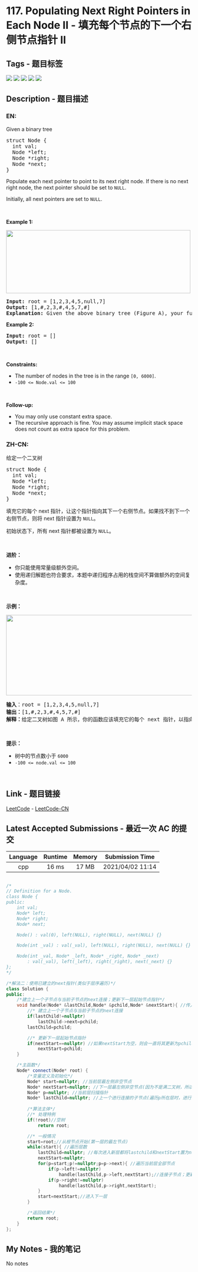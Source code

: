 
# 117. Populating Next Right Pointers in Each Node II - 填充每个节点的下一个右侧节点指针 II

## Tags - 题目标签

 <img src="https://img.shields.io/badge/Tree-树-blue.svg">   <img src="https://img.shields.io/badge/Depth-First Search-深度优先搜索-blue.svg">   <img src="https://img.shields.io/badge/Breadth-First Search-广度优先搜索-blue.svg">   <img src="https://img.shields.io/badge/Linked List-链表-blue.svg">   <img src="https://img.shields.io/badge/Binary Tree-二叉树-blue.svg">  


## Description - 题目描述

### EN:
<p>Given a binary tree</p>

<pre>
struct Node {
  int val;
  Node *left;
  Node *right;
  Node *next;
}
</pre>

<p>Populate each next pointer to point to its next right node. If there is no next right node, the next pointer should be set to <code>NULL</code>.</p>

<p>Initially, all next pointers are set to <code>NULL</code>.</p>

<p>&nbsp;</p>
<p><strong>Example 1:</strong></p>
<img alt="" src="https://assets.leetcode.com/uploads/2019/02/15/117_sample.png" style="width: 500px; height: 171px;" />
<pre>
<strong>Input:</strong> root = [1,2,3,4,5,null,7]
<strong>Output:</strong> [1,#,2,3,#,4,5,7,#]
<strong>Explanation: </strong>Given the above binary tree (Figure A), your function should populate each next pointer to point to its next right node, just like in Figure B. The serialized output is in level order as connected by the next pointers, with &#39;#&#39; signifying the end of each level.
</pre>

<p><strong>Example 2:</strong></p>

<pre>
<strong>Input:</strong> root = []
<strong>Output:</strong> []
</pre>

<p>&nbsp;</p>
<p><strong>Constraints:</strong></p>

<ul>
	<li>The number of nodes in the tree is in the range <code>[0, 6000]</code>.</li>
	<li><code>-100 &lt;= Node.val &lt;= 100</code></li>
</ul>

<p>&nbsp;</p>
<p><strong>Follow-up:</strong></p>

<ul>
	<li>You may only use constant extra space.</li>
	<li>The recursive approach is fine. You may assume implicit stack space does not count as extra space for this problem.</li>
</ul>


### ZH-CN:
<p>给定一个二叉树</p>

<pre>
struct Node {
  int val;
  Node *left;
  Node *right;
  Node *next;
}</pre>

<p>填充它的每个 next 指针，让这个指针指向其下一个右侧节点。如果找不到下一个右侧节点，则将 next 指针设置为 <code>NULL</code>。</p>

<p>初始状态下，所有 next 指针都被设置为 <code>NULL</code>。</p>

<p> </p>

<p><strong>进阶：</strong></p>

<ul>
	<li>你只能使用常量级额外空间。</li>
	<li>使用递归解题也符合要求，本题中递归程序占用的栈空间不算做额外的空间复杂度。</li>
</ul>

<p> </p>

<p><strong>示例：</strong></p>

<p><img alt="" src="https://assets.leetcode-cn.com/aliyun-lc-upload/uploads/2019/02/15/117_sample.png" style="height: 218px; width: 640px;" /></p>

<pre>
<strong>输入</strong>：root = [1,2,3,4,5,null,7]
<strong>输出：</strong>[1,#,2,3,#,4,5,7,#]
<strong>解释：</strong>给定二叉树如图 A 所示，你的函数应该填充它的每个 next 指针，以指向其下一个右侧节点，如图 B 所示。序列化输出按层序遍历顺序（由 next 指针连接），'#' 表示每层的末尾。</pre>

<p> </p>

<p><strong>提示：</strong></p>

<ul>
	<li>树中的节点数小于 <code>6000</code></li>
	<li><code>-100 <= node.val <= 100</code></li>
</ul>

<p> </p>

<ul>
</ul>



## Link - 题目链接

[LeetCode](https://leetcode.com/problems/populating-next-right-pointers-in-each-node-ii/description/)  -  [LeetCode-CN](https://leetcode-cn.com/problems/populating-next-right-pointers-in-each-node-ii/description/)
## Latest Accepted Submissions - 最近一次 AC 的提交


| Language | Runtime | Memory | Submission Time |
|:---:|:---:|:---:|:---:|
| cpp  | 16 ms | 17 MB | 2021/04/02 11:14 |

```cpp

/*
// Definition for a Node.
class Node {
public:
    int val;
    Node* left;
    Node* right;
    Node* next;

    Node() : val(0), left(NULL), right(NULL), next(NULL) {}

    Node(int _val) : val(_val), left(NULL), right(NULL), next(NULL) {}

    Node(int _val, Node* _left, Node* _right, Node* _next)
        : val(_val), left(_left), right(_right), next(_next) {}
};
*/

/*解法二：使用已建立的next指针(类似于层序遍历)*/
class Solution {
public:
    /*建立上一个子节点与当前子节点的next连接；更新下一层起始节点指针*/
    void handle(Node* &lastChild,Node* &pchild,Node* &nextStart){ //传入引用型参数，以使得此处的修改对原链表生效
        //* 建立上一个子节点与当前子节点的next连接
        if(lastChild!=nullptr)
            lastChild->next=pchild;
        lastChild=pchild;

        //* 更新下一层起始节点指针
        if(nextStart==nullptr) //如果nextStart为空，则会一直将其更新为pchild，直至其为子节点层的第一个非空节点
            nextStart=pchild;
    }

    /*主函数*/
    Node* connect(Node* root) {
        /*变量定义及初始化*/
        Node* start=nullptr; //当前层最左侧非空节点
        Node* nextStart=nullptr; //下一层最左侧非空节点(因为不是满二叉树，所以nextStart不一定等于start->left)
        Node* p=nullptr; //当前层扫描指针
        Node* lastChild=nullptr; //上一个进行连接的子节点(遍历p所在层时，进行的操作是连接p的下一层(子节点))
        
        /*算法主体*/
        //* 处理特例
        if(!root)//空树
            return root;

        //* 一般情况
        start=root;//从根节点开始(第一层的最左节点)
        while(start){ //遍历层数
            lastChild=nullptr; //每次进入新层都将lastchild和nextStart置为null，以便handle()函数对其进行操作
            nextStart=nullptr;
            for(p=start;p!=nullptr;p=p->next){ //遍历当前层全部节点
                if(p->left!=nullptr)
                    handle(lastChild,p->left,nextStart);//连接子节点；更新下一层起始节点nextStart
                if(p->right!=nullptr)
                    handle(lastChild,p->right,nextStart);
            }
            start=nextStart;//进入下一层
        }

        /*返回结果*/
        return root;
    }
};

```
## My Notes - 我的笔记


No notes

